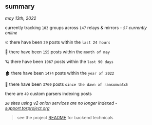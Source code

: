 
## summary
_may 13th, 2022_

currently tracking `103` groups across `147` relays & mirrors - _`57` currently online_

⏲ there have been `29` posts within the `last 24 hours`

🦈 there have been `155` posts within the `month of may`

🪐 there have been `1067` posts within the `last 90 days`

🏚 there have been `1474` posts within the `year of 2022`

🦕 there have been `3760` posts `since the dawn of ransomwatch`

there are `49` custom parsers indexing posts

_`20` sites using v2 onion services are no longer indexed - [support.torproject.org](https://support.torproject.org/onionservices/v2-deprecation/)_

> see the project [README](https://github.com/thetanz/ransomwatch#ransomwatch--) for backend technicals
